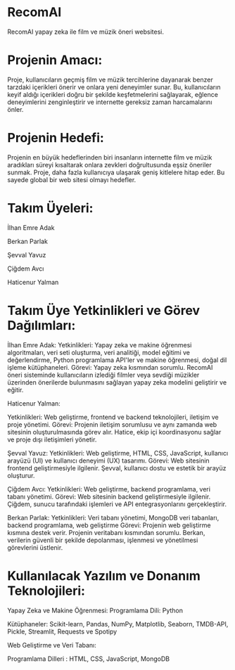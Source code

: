 # RecomAI
RecomAI yapay zeka ile film ve müzik öneri websitesi.

# Projenin Amacı:

  Proje, kullanıcıların geçmiş film ve müzik tercihlerine dayanarak benzer tarzdaki
içerikleri önerir ve onlara yeni deneyimler sunar. Bu, kullanıcıların keyif aldığı
içerikleri doğru bir şekilde keşfetmelerini sağlayarak, eğlence deneyimlerini
zenginleştirir ve internette gereksiz zaman harcamalarını önler.

# Projenin Hedefi:

  Projenin en büyük hedeflerinden biri insanların internette film ve müzik aradıkları
süreyi kısaltarak onlara zevkleri doğrultusunda eşsiz öneriler sunmak. Proje, daha
fazla kullanıcıya ulaşarak geniş kitlelere hitap eder. Bu sayede global bir web sitesi
olmayı hedefler.

# Takım Üyeleri:
İlhan Emre Adak

Berkan Parlak

Şevval Yavuz

Çiğdem Avcı

Haticenur Yalman


# Takım Üye Yetkinlikleri ve Görev Dağılımları:

İlhan Emre Adak:
Yetkinlikleri: Yapay zeka ve makine öğrenmesi algoritmaları, veri seti oluşturma, veri analitiği, model eğitimi ve değerlendirme, Python programlama API'ler ve makine öğrenmesi, doğal dil işleme kütüphaneleri.
Görevi: Yapay zeka kısmından sorumlu. RecomAI öneri sisteminde kullanıcıların izlediği filmler veya sevdiği müzikler üzerinden önerilerde bulunmasını sağlayan yapay zeka modelini geliştirir ve eğitir.

Haticenur Yalman:

Yetkinlikleri: Web geliştirme, frontend ve backend teknolojileri, iletişim ve proje yönetimi.
Görevi: Projenin iletişim sorumlusu ve aynı zamanda web sitesinin oluşturulmasında görev alır. Hatice, ekip içi koordinasyonu sağlar ve proje dışı iletişimleri yönetir.

Şevval Yavuz:
Yetkinlikleri: Web geliştirme, HTML, CSS, JavaScript, kullanıcı arayüzü (UI) ve kullanıcı deneyimi (UX) tasarımı.
Görevi: Web sitesinin frontend geliştirmesiyle ilgilenir. Şevval, kullanıcı dostu ve estetik bir arayüz oluşturur.

Çiğdem Avcı:
Yetkinlikleri: Web geliştirme, backend programlama, veri tabanı yönetimi.
Görevi: Web sitesinin backend geliştirmesiyle ilgilenir. Çiğdem, sunucu tarafındaki işlemleri ve API entegrasyonlarını gerçekleştirir.

Berkan Parlak:
Yetkinlikleri: Veri tabanı yönetimi, MongoDB veri tabanları, backend programlama, web geliştirme
Görevi: Projenin web geliştirme kısmına destek verir. Projenin veritabanı kısmından sorumlu. Berkan, verilerin güvenli bir şekilde depolanması, işlenmesi ve yönetilmesi görevlerini üstlenir.

# Kullanılacak Yazılım ve Donanım Teknolojileri:

Yapay Zeka ve Makine Öğrenmesi:
Programlama Dili: Python

Kütüphaneler: Scikit-learn, Pandas, NumPy, Matplotlib, Seaborn, TMDB-API, Pickle, Streamlit, Requests ve Spotipy

Web Geliştirme ve Veri Tabanı:

Programlama Dilleri : HTML, CSS, JavaScript, MongoDB

